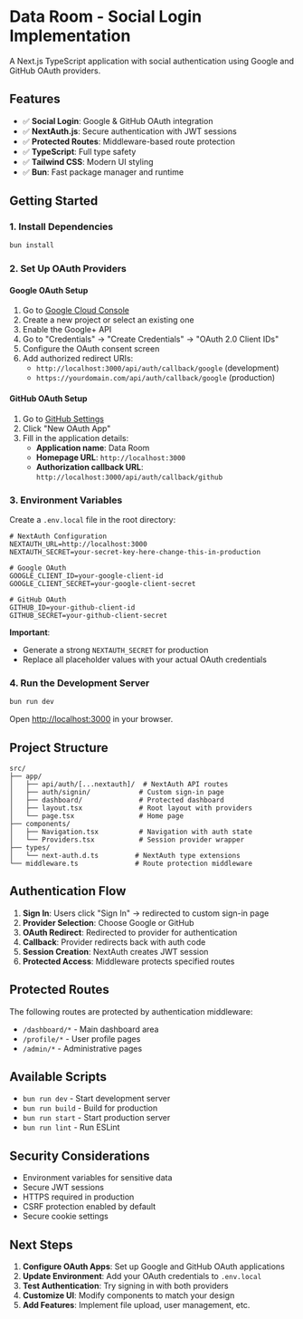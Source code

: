 # Data Room - Social Login Implementation

A Next.js TypeScript application with social authentication using Google and GitHub OAuth providers.

## Features

- ✅ **Social Login**: Google & GitHub OAuth integration
- ✅ **NextAuth.js**: Secure authentication with JWT sessions
- ✅ **Protected Routes**: Middleware-based route protection
- ✅ **TypeScript**: Full type safety
- ✅ **Tailwind CSS**: Modern UI styling
- ✅ **Bun**: Fast package manager and runtime

## Getting Started

### 1. Install Dependencies

```bash
bun install
```

### 2. Set Up OAuth Providers

#### Google OAuth Setup

1. Go to [Google Cloud Console](https://console.cloud.google.com/)
2. Create a new project or select an existing one
3. Enable the Google+ API
4. Go to "Credentials" → "Create Credentials" → "OAuth 2.0 Client IDs"
5. Configure the OAuth consent screen
6. Add authorized redirect URIs:
   - `http://localhost:3000/api/auth/callback/google` (development)
   - `https://yourdomain.com/api/auth/callback/google` (production)

#### GitHub OAuth Setup

1. Go to [GitHub Settings](https://github.com/settings/developers)
2. Click "New OAuth App"
3. Fill in the application details:
   - **Application name**: Data Room
   - **Homepage URL**: `http://localhost:3000`
   - **Authorization callback URL**: `http://localhost:3000/api/auth/callback/github`

### 3. Environment Variables

Create a `.env.local` file in the root directory:

```env
# NextAuth Configuration
NEXTAUTH_URL=http://localhost:3000
NEXTAUTH_SECRET=your-secret-key-here-change-this-in-production

# Google OAuth
GOOGLE_CLIENT_ID=your-google-client-id
GOOGLE_CLIENT_SECRET=your-google-client-secret

# GitHub OAuth
GITHUB_ID=your-github-client-id
GITHUB_SECRET=your-github-client-secret
```

**Important**:

- Generate a strong `NEXTAUTH_SECRET` for production
- Replace all placeholder values with your actual OAuth credentials

### 4. Run the Development Server

```bash
bun run dev
```

Open [http://localhost:3000](http://localhost:3000) in your browser.

## Project Structure

```
src/
├── app/
│   ├── api/auth/[...nextauth]/  # NextAuth API routes
│   ├── auth/signin/            # Custom sign-in page
│   ├── dashboard/              # Protected dashboard
│   ├── layout.tsx              # Root layout with providers
│   └── page.tsx                # Home page
├── components/
│   ├── Navigation.tsx          # Navigation with auth state
│   └── Providers.tsx           # Session provider wrapper
├── types/
│   └── next-auth.d.ts         # NextAuth type extensions
└── middleware.ts              # Route protection middleware
```

## Authentication Flow

1. **Sign In**: Users click "Sign In" → redirected to custom sign-in page
2. **Provider Selection**: Choose Google or GitHub
3. **OAuth Redirect**: Redirected to provider for authentication
4. **Callback**: Provider redirects back with auth code
5. **Session Creation**: NextAuth creates JWT session
6. **Protected Access**: Middleware protects specified routes

## Protected Routes

The following routes are protected by authentication middleware:

- `/dashboard/*` - Main dashboard area
- `/profile/*` - User profile pages
- `/admin/*` - Administrative pages

## Available Scripts

- `bun run dev` - Start development server
- `bun run build` - Build for production
- `bun run start` - Start production server
- `bun run lint` - Run ESLint

## Security Considerations

- Environment variables for sensitive data
- Secure JWT sessions
- HTTPS required in production
- CSRF protection enabled by default
- Secure cookie settings

## Next Steps

1. **Configure OAuth Apps**: Set up Google and GitHub OAuth applications
2. **Update Environment**: Add your OAuth credentials to `.env.local`
3. **Test Authentication**: Try signing in with both providers
4. **Customize UI**: Modify components to match your design
5. **Add Features**: Implement file upload, user management, etc.
